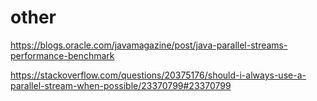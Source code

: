 # other

https://blogs.oracle.com/javamagazine/post/java-parallel-streams-performance-benchmark

https://stackoverflow.com/questions/20375176/should-i-always-use-a-parallel-stream-when-possible/23370799#23370799
